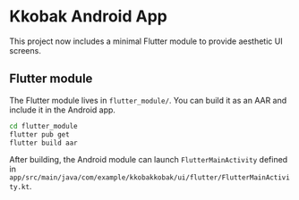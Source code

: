 # Kkobak Android App

This project now includes a minimal Flutter module to provide aesthetic UI screens.

## Flutter module
The Flutter module lives in `flutter_module/`. You can build it as an AAR and include it in the Android app.

```bash
cd flutter_module
flutter pub get
flutter build aar
```

After building, the Android module can launch `FlutterMainActivity` defined in
`app/src/main/java/com/example/kkobakkobak/ui/flutter/FlutterMainActivity.kt`.
